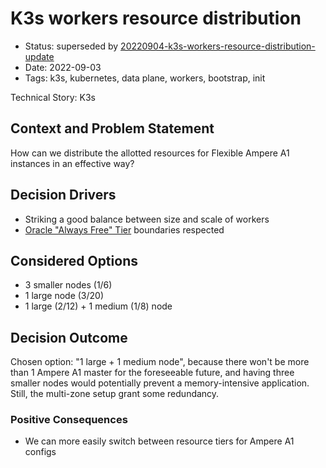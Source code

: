 # K3s workers resource distribution

- Status: superseded by [20220904-k3s-workers-resource-distribution-update](20220904-k3s-workers-resource-distribution-update-1.md)
- Date: 2022-09-03
- Tags: k3s, kubernetes, data plane, workers, bootstrap, init

Technical Story: K3s

## Context and Problem Statement

How can we distribute the allotted resources for Flexible Ampere A1 instances in an effective way?

## Decision Drivers

- Striking a good balance between size and scale of workers
- [Oracle "Always Free" Tier](https://docs.oracle.com/en-us/iaas/Content/FreeTier/freetier_topic-Always_Free_Resources.htm) boundaries respected

## Considered Options

- 3 smaller nodes (1/6)
- 1 large node (3/20)
- 1 large (2/12) + 1 medium (1/8) node

## Decision Outcome

Chosen option: "1 large + 1 medium node", because there won't be more than 1 Ampere A1 master for the foreseeable future, and having three smaller nodes would potentially prevent a memory-intensive application. Still, the multi-zone setup grant some redundancy.

### Positive Consequences

- We can more easily switch between resource tiers for Ampere A1 configs
